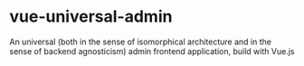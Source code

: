 # vue-universal-admin
An universal (both in the sense of isomorphical architecture and in the sense of backend agnosticism) admin frontend application, build with Vue.js
